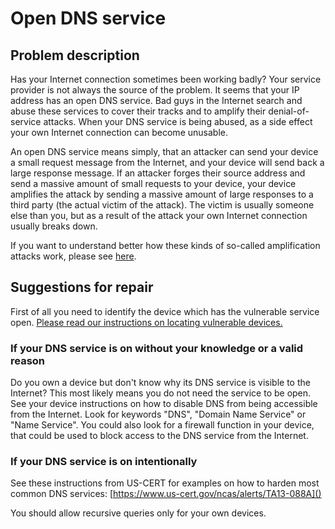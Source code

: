 # Open DNS service

## Problem description

Has your Internet connection sometimes been working badly? Your service provider is not always the source of the problem. It seems that your IP address has an open DNS service. Bad guys in the Internet search and abuse these services to cover their tracks and to amplify their denial-of-service attacks. When your DNS service is being abused, as a side effect your own Internet connection can become unusable.

An open DNS service means simply, that an attacker can send your device a small request message from the Internet, and your device will send back a large response message. If an attacker forges their source address and send a massive amount of small requests to your device, your device amplifies the attack by sending a massive amount of large responses to a third party (the actual victim of the attack). The victim is usually someone else than you, but as a result of the attack your own Internet connection usually breaks down.

If you want to understand better how these kinds of so-called amplification attacks work, please see [here](./categories.md#amplification-attacks).

## Suggestions for repair

First of all you need to identify the device which has the vulnerable service open. [Please read our instructions on locating vulnerable devices.](./locate.md)

### If your DNS service is on without your knowledge or a valid reason

Do you own a device but don't know why its DNS service is visible to the Internet? This most likely means you do not need the service to be open. See your device instructions on how to disable DNS from being accessible from the Internet. Look for keywords "DNS", "Domain Name Service" or "Name Service". You could also look for a firewall function in your device, that could be used to block access to the DNS service from the Internet.

### If your DNS service is on intentionally

See these instructions from US-CERT for examples on how to harden most common DNS services: [https://www.us-cert.gov/ncas/alerts/TA13-088A]()

You should allow recursive queries only for your own devices.
